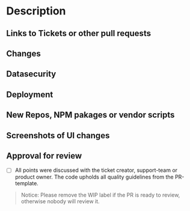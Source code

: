 # Description

<!--
  This is a template to add as many information as possible to the pull request, to help reviewer and as a checklist for you. Points to remember are set in the comments, please read and keep them in mind:

    - Code should be self-explanatory and share your knowledge with others
    - Document code that is not self-explanatory
    - Think about bugs and keep security in mind
    - Write tests (Unit and Integration), also for error cases
    - Main logic should hidden behind the api, never trust the client
    - Visible changes should be discussed with the UX-Team from the begining of development; they also have to accept them at the end
    - Keep the changelog up-to-date
    - Leave the code cleaner than you found it. Remove unnecessary lines. Listen to the linter.
-->

## Links to Tickets or other pull requests

<!--
Base links to copy
- https://github.com/hpi-schul-cloud/schulcloud-server/pull/????
- https://ticketsystem.dbildungscloud.de/browse/BC-????
-->

## Changes

<!--
  What will the PR change?
  Why are the changes requiered?
  Short notice if a ticket exists, more detailed if not
-->

## Datasecurity

<!--
  Notice about:
  - model changes
  - logging of user data
  - right changes
  - and other user data stuff
  If you are not sure if it is relevant, take a look at confluence or ask the data-security team.
-->

## Deployment

<!--
  Keep in mind to changes to seed data, if changes are done by migration scripts.
  Changes to the infrastructure have to discussed with the devops

  This point should includes following informations:
  - What is required for deployment?
  - Envirement variables like FEATURE_XY=true
  - Migration scripts to run, other requirements
-->

## New Repos, NPM pakages or vendor scripts

<!--
  Keep in mind the stability, performance, activity and author.

  Describe why it is needed.
-->

## Screenshots of UI changes

<!--
  only needed for visual changes

  If visual changes exist, work together with UI/UX from beginning/ping UX with final PR
-->

## Approval for review

- [ ] All points were discussed with the ticket creator, support-team or product owner. The code upholds all quality guidelines from the PR-template.

> Notice: Please remove the WIP label if the PR is ready to review, otherwise nobody will review it.
